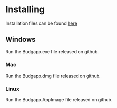 # Installing
Installation files can be found [here](https://github.com/JeffreyRiggle/budgapp/releases/latest)

## Windows
Run the Budgapp.exe file released on github.

### Mac
Run the Budgapp.dmg file released on github.

### Linux
Run the Budgapp.AppImage file released on github.